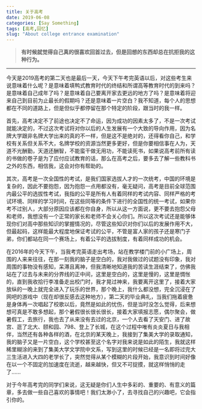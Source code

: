 ```yaml
---
title: 关于高考
date: 2019-06-08
categories: [Say Something]
tags: [高考,回忆]
slug: "About college entrance examination"
---
```


> **有时候就觉得自己真的很喜欢回首过去，但是回想的东西却总在抗拒我的这种行为。**

<!--more-->

---

今天是2019高考的第二天也是最后一天，今天下午考完英语以后，对这些考生来说意味着什么呢？是意味着填鸭式教育时代的终结和所谓高等教育时代的到来吗？是意味着自己成年了吗？是意味着自己要离开家去更远的地方了吗？是意味着将迎来自己到目前为止最长的假期吗？还是意味着一片空白？我不知道，每个人的思想都在不同的道路上，但是但似乎都停留在那个特定的阶段，跟当时的我一样。

首先，高考决定不了前途也决定不了命运，因为成功的因素太多了，不是一次考试就能决定的，不过这次考试将对你以后的人生发展有一个大致的导向作用，因为名牌大学跟非名牌大学出来的真的不一样，但是这不是绝对的，还得看你自己，和学校有关系但关系不大，名牌学校的资源当然更多更好，但是你要相信事在人为，天道不光酬勤，天道还酬智，不能蛮干做无用功，不能读死书，如果说高考前所有读的书做的卷子是为了应付应试教育的话，那么在高考之后，要多去了解一些教科书之外的东西，相信我，这会对你有帮助的。

其次，高考是一次全国性的考试，是我们国家选拔人才的一次统考，中国的环境是复杂的，因此不要抱怨，因为抱怨一点用都没有，毫无疑问，高考是目前全球范围内最公平的选拔性考试，我指的公平是所有人有着同样的考试内容、同样严格的考试环境、同样的学习时间，在这些同等的条件下进行的全国性的统一考试，如果你考不过别人，大部分原因应该都在你自身，所以从这一方面说，更不要去抱怨父母和老师，我想没有一个正常的家长和老师不会关心你们。所以这次考试还是能够体现你们对高中那些知识的掌握情况的，尽管这些知识对你们以后的发展作用不大，但最起码，这样能最大程度地保证考试的公平，不管是富人家的孩子还是寒门子弟，你们都站在同一个赛场上，有着公平的选拔制度，有着同样成功的机会。

在2016年的今天下午，当我考完英语走出考场，站在教学楼门前的小广场上，周围的人来来往往，在那一刻我的脑子是空白的，我对我做过的试题没有印象，我对周围的事物没有感知，呆滞且离神，但我清晰地知道我的苦读生涯结束了，仿佛我站在了过去与未来的分界线的正中间，这里是空白的，这里是慢的，这里是惆怅的，直到我收拾行李准备走出校门时，我才晃过神来，我要离开这里了，接着大家放纵的一晚上就完全进入了玩乐的世界，那个晚上，我什么都没想，完全沉浸在了网吧的游戏中（现在却很反感去这种地方），第二天的毕业典礼，当我们拖着疲惫是身体再一次唱起了校歌以后，竟然是如此的忧伤，但是当时没怎么觉得，后来想想可真是不敢多想起，那个暑假很长很长很长，接着大家填报志愿，偶尔聚会，做暑假工，去旅行，我也去了从来没有去过的北京，一个人去看了天安门、进了故宫、逛了北大、颐和园、798、登上了长城，在这个过程中唯有炎炎夏日与我相伴，当然还有各种各样的酒，在北京的某天晚上，我接到了集美大学的录取通知，我的脑子又是一片空白，这个学校甚至这个名字对我来说是如此的陌生，我就这样稀里糊涂的来到了集美大学文学院中文系，写到这里的时候已经是一名即将过完大三生活进入大四的老学长了，突然觉得从某个模糊的片段开始，我意识到时间好像在以一个不固定的加速度在流逝，越来越快，但又不可捉摸，就这样悄悄的走了......

对于今年高考完的同学们来说，这无疑是你们人生中多彩的、重要的、有意义的篇章，多去做一些自己喜欢的事情吧！我们太渺小了，去寻找自己的兴趣吧，它会指引你的。

 
